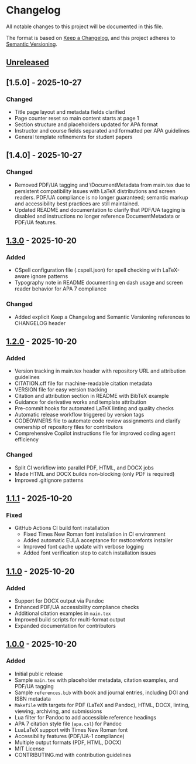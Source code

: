 # Changelog

All notable changes to this project will be documented in this file.

The format is based on [Keep a Changelog](https://keepachangelog.com/en/1.1.0/),
and this project adheres to [Semantic Versioning](https://semver.org/spec/v2.0.0.html).

## [Unreleased]

## [1.5.0] - 2025-10-27

### Changed
  - Title page layout and metadata fields clarified
  - Page counter reset so main content starts at page 1
  - Section structure and placeholders updated for APA format
  - Instructor and course fields separated and formatted per APA guidelines
  - General template refinements for student papers

## [1.4.0] - 2025-10-27

### Changed
- Removed PDF/UA tagging and \DocumentMetadata from main.tex due to persistent compatibility issues with LaTeX distributions and screen readers. PDF/UA compliance is no longer guaranteed; semantic markup and accessibility best practices are still maintained.
- Updated README and documentation to clarify that PDF/UA tagging is disabled and instructions no longer reference DocumentMetadata or PDF/UA features.

## [1.3.0] - 2025-10-20

### Added
- CSpell configuration file (.cspell.json) for spell checking with LaTeX-aware ignore patterns
- Typography note in README documenting en dash usage and screen reader behavior for APA 7 compliance

### Changed
- Added explicit Keep a Changelog and Semantic Versioning references to CHANGELOG header

## [1.2.0] - 2025-10-20

### Added
- Version tracking in main.tex header with repository URL and attribution guidelines
- CITATION.cff file for machine-readable citation metadata
- VERSION file for easy version tracking
- Citation and attribution section in README with BibTeX example
- Guidance for derivative works and template attribution
- Pre-commit hooks for automated LaTeX linting and quality checks
- Automatic release workflow triggered by version tags
- CODEOWNERS file to automate code review assignments and clarify ownership of repository files for contributors
- Comprehensive Copilot instructions file for improved coding agent efficiency

### Changed
- Split CI workflow into parallel PDF, HTML, and DOCX jobs
- Made HTML and DOCX builds non-blocking (only PDF is required)
- Improved .gitignore patterns

## [1.1.1] - 2025-10-20

### Fixed
- GitHub Actions CI build font installation
  - Fixed Times New Roman font installation in CI environment
  - Added automatic EULA acceptance for msttcorefonts installer
  - Improved font cache update with verbose logging
  - Added font verification step to catch installation issues

## [1.1.0] - 2025-10-20

### Added
- Support for DOCX output via Pandoc
- Enhanced PDF/UA accessibility compliance checks
- Additional citation examples in `main.tex`
- Improved build scripts for multi-format output
- Expanded documentation for contributors

## [1.0.0] - 2025-10-20

### Added

- Initial public release
- Sample `main.tex` with placeholder metadata, citation examples, and PDF/UA tagging
- Sample `references.bib` with book and journal entries, including DOI and ISBN metadata
- `Makefile` with targets for PDF (LaTeX and Pandoc), HTML, DOCX, linting, viewing, archiving, and submissions
- Lua filter for Pandoc to add accessible reference headings
- APA 7 citation style file (`apa.csl`) for Pandoc
- LuaLaTeX support with Times New Roman font
- Accessibility features (PDF/UA-1 compliance)
- Multiple output formats (PDF, HTML, DOCX)
- MIT License
- CONTRIBUTING.md with contribution guidelines

[Unreleased]: https://github.com/lanie-carmelo/apa-7-student-paper-template/compare/v1.3.0...HEAD
[1.3.0]: https://github.com/lanie-carmelo/apa-7-student-paper-template/compare/v1.2.0...v1.3.0
[1.2.0]: https://github.com/lanie-carmelo/apa-7-student-paper-template/compare/v1.1.1...v1.2.0
[1.1.1]: https://github.com/lanie-carmelo/apa-7-student-paper-template/compare/v1.1.0...v1.1.1
[1.1.0]: https://github.com/lanie-carmelo/apa-7-student-paper-template/compare/v1.0.0...v1.1.0
[1.0.0]: https://github.com/lanie-carmelo/apa-7-student-paper-template/releases/tag/v1.0.0
